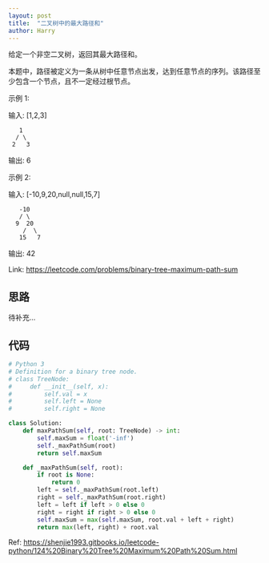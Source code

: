 ```yaml
---
layout: post
title:  "二叉树中的最大路径和"
author: Harry
---
```


给定一个非空二叉树，返回其最大路径和。

本题中，路径被定义为一条从树中任意节点出发，达到任意节点的序列。该路径至少包含一个节点，且不一定经过根节点。

示例 1:

输入: [1,2,3]
```
   1
  / \
 2   3
```
输出: 6

示例 2:

输入: [-10,9,20,null,null,15,7]
```
   -10
   / \
  9  20
    /  \
   15   7
```
输出: 42

Link: https://leetcode.com/problems/binary-tree-maximum-path-sum


## 思路
待补充...

## 代码
```python
# Python 3
# Definition for a binary tree node.
# class TreeNode:
#     def __init__(self, x):
#         self.val = x
#         self.left = None
#         self.right = None

class Solution:
    def maxPathSum(self, root: TreeNode) -> int:
        self.maxSum = float('-inf')
        self._maxPathSum(root)
        return self.maxSum

    def _maxPathSum(self, root):
        if root is None:
            return 0
        left = self._maxPathSum(root.left)
        right = self._maxPathSum(root.right)
        left = left if left > 0 else 0
        right = right if right > 0 else 0
        self.maxSum = max(self.maxSum, root.val + left + right)
        return max(left, right) + root.val
```
Ref: https://shenjie1993.gitbooks.io/leetcode-python/124%20Binary%20Tree%20Maximum%20Path%20Sum.html
